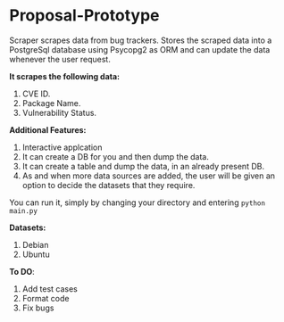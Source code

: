 # Proposal-Prototype

Scraper scrapes data from bug trackers. Stores the scraped data into a PostgreSql database using Psycopg2 as ORM and can update the data whenever the user request. 

__It scrapes the following data:__

1. CVE ID.
2. Package Name.
3. Vulnerability Status.

__Additional Features:__

1. Interactive applcation  
2. It can create a DB for you and then dump the data.
3. It can create a table and dump the data, in an already present DB.
4. As and when more data sources are added, the user will be given an option to decide the datasets that they require.

You can run it, simply by changing your directory and entering `python main.py`

__Datasets:__

1. Debian
2. Ubuntu

__To DO__:
1. Add test cases
2. Format code
3. Fix bugs
